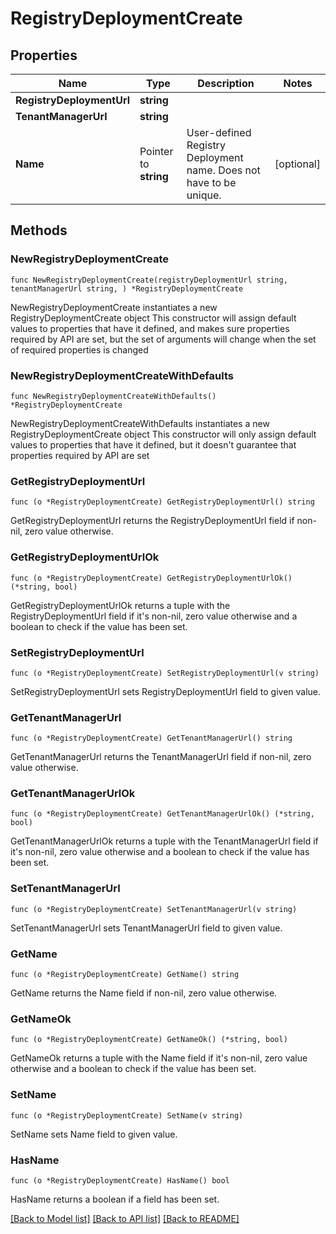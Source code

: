 # RegistryDeploymentCreate

## Properties

Name | Type | Description | Notes
------------ | ------------- | ------------- | -------------
**RegistryDeploymentUrl** | **string** |  | 
**TenantManagerUrl** | **string** |  | 
**Name** | Pointer to **string** | User-defined Registry Deployment name. Does not have to be unique. | [optional] 

## Methods

### NewRegistryDeploymentCreate

`func NewRegistryDeploymentCreate(registryDeploymentUrl string, tenantManagerUrl string, ) *RegistryDeploymentCreate`

NewRegistryDeploymentCreate instantiates a new RegistryDeploymentCreate object
This constructor will assign default values to properties that have it defined,
and makes sure properties required by API are set, but the set of arguments
will change when the set of required properties is changed

### NewRegistryDeploymentCreateWithDefaults

`func NewRegistryDeploymentCreateWithDefaults() *RegistryDeploymentCreate`

NewRegistryDeploymentCreateWithDefaults instantiates a new RegistryDeploymentCreate object
This constructor will only assign default values to properties that have it defined,
but it doesn't guarantee that properties required by API are set

### GetRegistryDeploymentUrl

`func (o *RegistryDeploymentCreate) GetRegistryDeploymentUrl() string`

GetRegistryDeploymentUrl returns the RegistryDeploymentUrl field if non-nil, zero value otherwise.

### GetRegistryDeploymentUrlOk

`func (o *RegistryDeploymentCreate) GetRegistryDeploymentUrlOk() (*string, bool)`

GetRegistryDeploymentUrlOk returns a tuple with the RegistryDeploymentUrl field if it's non-nil, zero value otherwise
and a boolean to check if the value has been set.

### SetRegistryDeploymentUrl

`func (o *RegistryDeploymentCreate) SetRegistryDeploymentUrl(v string)`

SetRegistryDeploymentUrl sets RegistryDeploymentUrl field to given value.


### GetTenantManagerUrl

`func (o *RegistryDeploymentCreate) GetTenantManagerUrl() string`

GetTenantManagerUrl returns the TenantManagerUrl field if non-nil, zero value otherwise.

### GetTenantManagerUrlOk

`func (o *RegistryDeploymentCreate) GetTenantManagerUrlOk() (*string, bool)`

GetTenantManagerUrlOk returns a tuple with the TenantManagerUrl field if it's non-nil, zero value otherwise
and a boolean to check if the value has been set.

### SetTenantManagerUrl

`func (o *RegistryDeploymentCreate) SetTenantManagerUrl(v string)`

SetTenantManagerUrl sets TenantManagerUrl field to given value.


### GetName

`func (o *RegistryDeploymentCreate) GetName() string`

GetName returns the Name field if non-nil, zero value otherwise.

### GetNameOk

`func (o *RegistryDeploymentCreate) GetNameOk() (*string, bool)`

GetNameOk returns a tuple with the Name field if it's non-nil, zero value otherwise
and a boolean to check if the value has been set.

### SetName

`func (o *RegistryDeploymentCreate) SetName(v string)`

SetName sets Name field to given value.

### HasName

`func (o *RegistryDeploymentCreate) HasName() bool`

HasName returns a boolean if a field has been set.


[[Back to Model list]](../README.md#documentation-for-models) [[Back to API list]](../README.md#documentation-for-api-endpoints) [[Back to README]](../README.md)


